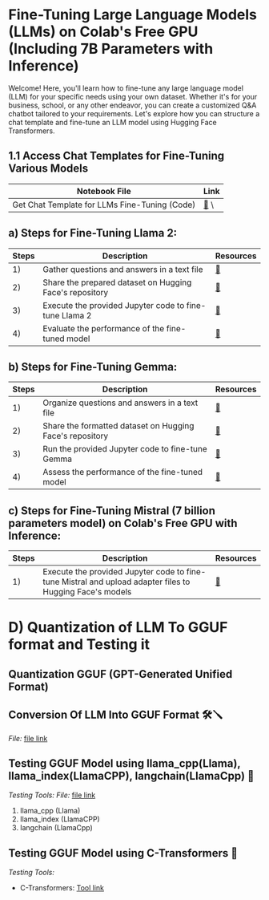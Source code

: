 # Fine-Tuning Large Language Models (LLMs) on Colab's Free GPU (Including 7B Parameters with Inference)

Welcome! Here, you'll learn how to fine-tune any large language model (LLM) for your specific needs using your own dataset. Whether it's for your business, school, or any other endeavor, you can create a customized Q&A chatbot tailored to your requirements. Let's explore how you can structure a chat template and fine-tune an LLM model using Hugging Face Transformers.


## 1.1 Access Chat Templates for Fine-Tuning Various Models

| Notebook File                           | Link              |
|----------------------------------------|-------------------
| Get Chat Template for LLMs Fine-Tuning (Code) | [🔗]()      \

## a) Steps for Fine-Tuning Llama 2:

Steps | Description | Resources
------|-------------|----------
1) | Gather questions and answers in a text file | [🔗](https://github.com/Apil12/NLP_GENAI/blob/master/LLAMA2_FINETUNED_MODEL/train.txt)
2) | Share the prepared dataset on Hugging Face's repository | [🔗](https://huggingface.co/datasets/Jevvan123/lmmma_2dataset)
3) | Execute the provided Jupyter code to fine-tune Llama 2 | [🔗](https://github.com/Apil12/NLP_GENAI/blob/master/LLAMA2_FINETUNED_MODEL/fine_tune_models.ipynb)
4) | Evaluate the performance of the fine-tuned model | [🔗](https://github.com/Apil12/NLP_GENAI/blob/master/LLAMA2_FINETUNED_MODEL/Testing_LLMA2.ipynb)

## b) Steps for Fine-Tuning Gemma:

Steps | Description | Resources
------|-------------|----------
1) | Organize questions and answers in a text file | [🔗](https://github.com/Apil12/NLP_GENAI/blob/master/gemma%20model/test.txt)
2) | Share the formatted dataset on Hugging Face's repository | [🔗](https://huggingface.co/datasets/Jevvan123/Gemma_huba_brandset)
3) | Run the provided Jupyter code to fine-tune Gemma | [🔗](https://github.com/Apil12/NLP_GENAI/blob/master/gemma%20model/Fine_tuned_Model_gemmamodel.ipynb)
4) | Assess the performance of the fine-tuned model | [🔗](https://github.com/Apil12/NLP_GENAI/blob/master/gemma%20model/Testing_gemma_model.ipynb)

## c) Steps for Fine-Tuning Mistral (7 billion parameters model) on Colab's Free GPU with Inference:

Steps | Description | Resources
------|-------------|----------
1) | Execute the provided Jupyter code to fine-tune Mistral and upload adapter files to Hugging Face's models | [🔗](https://github.com/Apil12/NLP_GENAI/blob/master/Mixtral_model/Mixtral_finetuned_model.ipynb)

# D) Quantization of LLM To GGUF format and Testing it

## Quantization GGUF (GPT-Generated Unified Format)

## Conversion Of LLM Into GGUF Format 🛠️🪛
*File:* [file link](https://github.com/Apiljungthapa/NLP_GENAI/blob/master/GGUF%20Model%20File/Quantize_LLMs_to_GGUF.ipynb) 

## Testing GGUF Model using llama_cpp(Llama), llama_index(LlamaCPP), langchain(LlamaCpp) 📝
*Testing Tools:*
*File:* [file link](https://github.com/Apiljungthapa/NLP_GENAI/blob/master/GGUF%20Model%20File/Testing_GGUF_file_with_different_methods.ipynb) 
1. llama_cpp (Llama)
2. llama_index (LlamaCPP)
3. langchain (LlamaCpp)

## Testing GGUF Model using C-Transformers 📝
*Testing Tools:*
- C-Transformers: [Tool link](https://github.com/Apiljungthapa/NLP_GENAI/blob/master/GGUF%20Model%20File/Tessting_using_c_transformers.ipynb
)
